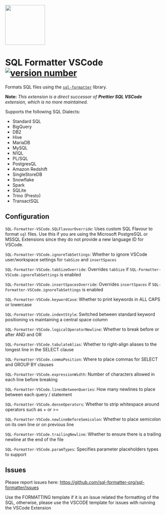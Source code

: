 <a href='https://github.com/sql-formatter-org/sql-formatter'><img src="https://raw.githubusercontent.com/sql-formatter-org/sql-formatter-vscode/master/sql-formatter-icon.png" width="128"/></a>

# SQL Formatter VSCode [![version number](https://img.shields.io/visual-studio-marketplace/v/ReneSaarsoo.sql-formatter-vsc?label=vscode)](https://marketplace.visualstudio.com/items?itemName=ReneSaarsoo.prettier-sql-vsc)

Formats SQL files using the [`sql-formatter`](https://github.com/sql-formatter-org/sql-formatter) library.

**Note:** _This extension is a direct successor of **Prettier SQL VSCode** extension, which is no more maintained._

Supports the following SQL Dialects:

- Standard SQL
- BigQuery
- DB2
- Hive
- MariaDB
- MySQL
- N1QL
- PL/SQL
- PostgresQL
- Amazon Redshift
- SingleStoreDB
- Snowflake
- Spark
- SQLite
- Trino (Presto)
- TransactSQL

## Configuration

`SQL-Formatter-VSCode.SQLFlavourOverride`: Uses custom SQL Flavour to format `sql` files. Use this if you are using the Microsoft PostgreSQL or MSSQL Extensions since they do not provide a new language ID for VSCode.

`SQL-Formatter-VSCode.ignoreTabSettings`: Whether to ignore VSCode user/workspace settings for `tabSize` and `insertSpaces`

`SQL-Formatter-VSCode.tabSizeOverride`: Overrides `tabSize` if `SQL-Formatter-VSCode.ignoreTabSettings` is enabled

`SQL-Formatter-VSCode.insertSpacesOverride`: Overrides `insertSpaces` if `SQL-Formatter-VSCode.ignoreTabSettings` is enabled

`SQL-Formatter-VSCode.keywordCase`: Whether to print keywords in ALL CAPS or lowercase

`SQL-Formatter-VSCode.indentStyle`: Switched between standard keyword positioning vs maintaining a central space column

`SQL-Formatter-VSCode.logicalOperatorNewline`: Whether to break before or after AND and OR

`SQL-Formatter-VSCode.tabulateAlias`: Whether to right-align aliases to the longest line in the SELECT clause

`SQL-Formatter-VSCode.commaPosition`: Where to place commas for SELECT and GROUP BY clauses

`SQL-Formatter-VSCode.expressionWidth`: Number of characters allowed in each line before breaking

`SQL-Formatter-VSCode.linesBetweenQueries`: How many newlines to place between each query / statement

`SQL-Formatter-VSCode.denseOperators`: Whether to strip whitespace around operators such as + or >=

`SQL-Formatter-VSCode.newlineBeforeSemicolon`: Whether to place semicolon on its own line or on previous line

`SQL-Formatter-VSCode.trailingNewline`: Whether to ensure there is a trailing newline at the end of the file

`SQL-Formatter-VSCode.paramTypes`: Specifies parameter placeholders types to support

## Issues

Please report issues here: https://github.com/sql-formatter-org/sql-formatter/issues

Use the FORMATTING template if it is an issue related the formatting of the SQL, otherwise, please use the VSCODE template for issues with running the VSCode Extension
